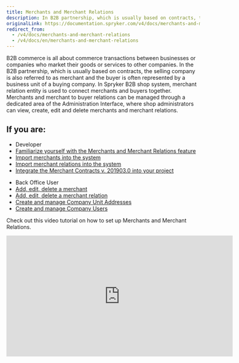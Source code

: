 ```yaml
---
title: Merchants and Merchant Relations
description: In B2B partnership, which is usually based on contracts, the selling company is referred to as merchant and the buyer is represented by a business unit
originalLink: https://documentation.spryker.com/v4/docs/merchants-and-merchant-relations
redirect_from:
  - /v4/docs/merchants-and-merchant-relations
  - /v4/docs/en/merchants-and-merchant-relations
---
```


B2B commerce is all about commerce transactions between businesses or companies who market their goods or services to other companies. In the B2B partnership, which is usually based on contracts, the selling company is also referred to as merchant and the buyer is often represented by a business unit of a buying company. In Spryker B2B shop system, merchant relation entity is used to connect merchants and buyers together. Merchants and merchant to buyer relations can be managed through a dedicated area of the Administration Interface, where shop administrators can view, create, edit and delete merchants and merchant relations.

## If you are:

<div class="mr-container">
    <div class="mr-list-container">
        <!-- col1 -->
        <div class="mr-col">
            <ul class="mr-list mr-list-green">
                <li class="mr-title">Developer</li>
                <li><a href="https://documentation.spryker.com/v4/docs/merchants-and-merchant-relations-overview" class="mr-link">Familiarize yourself with the Merchants and Merchant Relations feature</a></li>
                <li><a href="https://documentation.spryker.com/v4/docs/howto-import-merchants-and-merchant-relations#importing-merchants">Import merchants into the system</a></li>
                <li><a href="https://documentation.spryker.com/v4/docs/howto-import-merchants-and-merchant-relations#importing-merchant-relations" class="mr-link">Import merchant relations into the system</a></li>
                <li><a href="https://documentation.spryker.com/v4/docs/merchant-contracts-feature-integration-201903" class="mr-link">Integrate the Merchant Contracts v. 201903.0 into your project</a></li>
            </ul>
        </div>
         <!-- col2 -->
        <div class="mr-col">
            <ul class="mr-list mr-list-blue">
                <li class="mr-title"> Back Office User</li>
                <li><a href="https://documentation.spryker.com/v4/docs/managing-merchants" class="mr-link">Add, edit, delete a merchant</a></li>
                <li><a href="https://documentation.spryker.com/v4/docs/managing-merchant-relations" class="mr-link">Add, edit, delete a merchant relation</a></li>
                <li><a href="https://documentation.spryker.com/v4/docs/managing-company-unit-addresses" class="mr-link">Create and manage Company Unit Addresses</a></li>
                <li><a href="https://documentation.spryker.com/v4/docs/managing-company-users" class="mr-link">Create and manage Company Users</a></li>
            </ul>
        </div>
        </div>
</div>

Check out this video tutorial on how to set up Merchants and Merchant Relations.
<iframe src="https://fast.wistia.net/embed/iframe/aowgi1c6k1" title="How to Setup Merchants and Merchant Relationships in Spryker B2B Video" allowtransparency="true" frameborder="0" scrolling="no" class="wistia_embed" name="wistia_embed" allowfullscreen="0" mozallowfullscreen="0" webkitallowfullscreen="0" oallowfullscreen="0" msallowfullscreen="0" width="589" height="315"></iframe>

